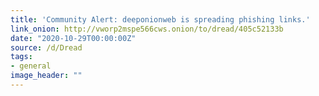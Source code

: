 ```yaml
---
title: 'Community Alert: deeponionweb is spreading phishing links.'
link_onion: http://vworp2mspe566cws.onion/to/dread/405c52133b
date: "2020-10-29T00:00:00Z"
source: /d/Dread
tags:
- general
image_header: ""
---
```

